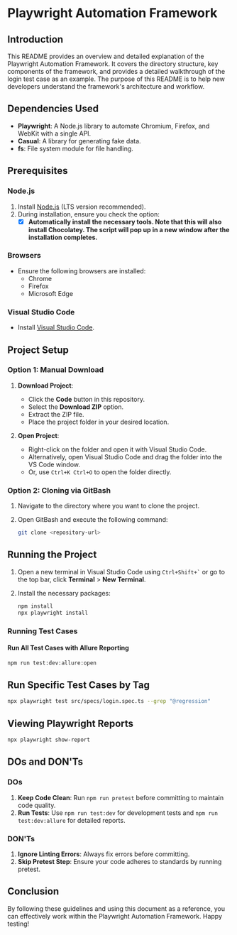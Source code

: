 # Playwright Automation Framework

## Introduction

This README provides an overview and detailed explanation of the Playwright Automation Framework. It covers the directory structure, key components of the framework, and provides a detailed walkthrough of the login test case as an example. The purpose of this README is to help new developers understand the framework's architecture and workflow.

## Dependencies Used

- **Playwright**: A Node.js library to automate Chromium, Firefox, and WebKit with a single API.
- **Casual**: A library for generating fake data.
- **fs**: File system module for file handling.

## Prerequisites

### Node.js

1. Install [Node.js](https://nodejs.org/en/) (LTS version recommended).
2. During installation, ensure you check the option:  
   - [x] **Automatically install the necessary tools. Note that this will also install Chocolatey. The script will pop up in a new window after the installation completes.**

### Browsers

- Ensure the following browsers are installed:
  - Chrome
  - Firefox
  - Microsoft Edge

### Visual Studio Code

- Install [Visual Studio Code](https://code.visualstudio.com/download).

## Project Setup

### Option 1: Manual Download

1. **Download Project**:  
   - Click the **Code** button in this repository.
   - Select the **Download ZIP** option.
   - Extract the ZIP file.
   - Place the project folder in your desired location.

2. **Open Project**:  
   - Right-click on the folder and open it with Visual Studio Code.
   - Alternatively, open Visual Studio Code and drag the folder into the VS Code window.
   - Or, use `Ctrl+K Ctrl+O` to open the folder directly.

### Option 2: Cloning via GitBash

1. Navigate to the directory where you want to clone the project.
2. Open GitBash and execute the following command:

    ```bash
    git clone <repository-url>
    ```

## Running the Project

1. Open a new terminal in Visual Studio Code using `` Ctrl+Shift+` `` or go to the top bar, click **Terminal** > **New Terminal**.
2. Install the necessary packages:

    ```bash
    npm install
    npx playwright install
    ```

### Running Test Cases

#### Run All Test Cases with Allure Reporting

```bash
npm run test:dev:allure:open
```

## Run Specific Test Cases by Tag

```bash
npx playwright test src/specs/login.spec.ts --grep "@regression"
```

## Viewing Playwright Reports

```bash
npx playwright show-report
```


## DOs and DON'Ts

### DOs

1. **Keep Code Clean**: Run `npm run pretest` before committing to maintain code quality.
2. **Run Tests**: Use `npm run test:dev` for development tests and `npm run test:dev:allure` for detailed reports.

### DON'Ts

1. **Ignore Linting Errors**: Always fix errors before committing.
2. **Skip Pretest Step**: Ensure your code adheres to standards by running pretest.

## Conclusion

By following these guidelines and using this document as a reference, you can effectively work within the Playwright Automation Framework. Happy testing!
